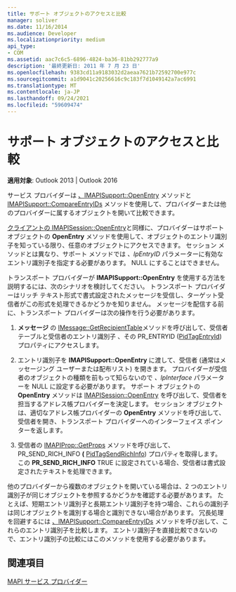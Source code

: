 ```yaml
---
title: サポート オブジェクトのアクセスと比較
manager: soliver
ms.date: 11/16/2014
ms.audience: Developer
ms.localizationpriority: medium
api_type:
- COM
ms.assetid: aac7c6c5-6896-4824-ba36-81bb292777a9
description: '最終更新日: 2011 年 7 月 23 日'
ms.openlocfilehash: 9383cd11a9183032d2aeaa7621b72592700e977c
ms.sourcegitcommit: a1d9041c20256616c9c183f7d1049142a7ac6991
ms.translationtype: MT
ms.contentlocale: ja-JP
ms.lasthandoff: 09/24/2021
ms.locfileid: "59609474"
---
```

# <a name="supporting-object-access-and-comparison"></a>サポート オブジェクトのアクセスと比較

  
  
**適用対象**: Outlook 2013 | Outlook 2016 
  
サービス プロバイダーは [、IMAPISupport::OpenEntry](imapisupport-openentry.md) メソッドと [IMAPISupport::CompareEntryIDs](imapisupport-compareentryids.md) メソッドを使用して、プロバイダーまたは他のプロバイダーに属するオブジェクトを開いて比較できます。 
  
[クライアントの IMAPISession::OpenEntry](imapisession-openentry.md)と同様に、プロバイダーはサポート オブジェクトの **OpenEntry** メソッドを使用して、オブジェクトのエントリ識別子を知っている限り、任意のオブジェクトにアクセスできます。 セッション メソッドとは異なり、サポート メソッドでは  _、lpEntryID_ パラメーターに有効なエントリ識別子を指定する必要があります。 NULL にすることはできません。 
  
トランスポート プロバイダーが **IMAPISupport::OpenEntry** を使用する方法を説明するには、次のシナリオを検討してください。 トランスポート プロバイダーはリッチ テキスト形式で書式設定されたメッセージを受信し、ターゲット受信者がこの形式を処理できるかどうかを知りません。 メッセージを配信する前に、トランスポート プロバイダーは次の操作を行う必要があります。
  
1. **メッセージ** の [IMessage::GetRecipientTable](imessage-getrecipienttable.md)メソッドを呼び出して、受信者テーブルと受信者のエントリ識別子 、その PR_ENTRYID ([PidTagEntryId](pidtagentryid-canonical-property.md)) プロパティにアクセスします。
    
2. エントリ識別子を **IMAPISupport::OpenEntry** に渡して、受信者 (通常はメッセージング ユーザーまたは配布リスト) を開きます。 プロバイダーが受信者のオブジェクトの種類を前もって知らないので  _、lpInterface_ パラメーターを NULL に設定する必要があります。 サポート オブジェクトの **OpenEntry** メソッドは [IMAPISession::OpenEntry](imapisession-openentry.md) を呼び出して、受信者を担当するアドレス帳プロバイダーを決定します。 セッション オブジェクトは、適切なアドレス帳プロバイダーの **OpenEntry** メソッドを呼び出して、受信者を開き、トランスポート プロバイダーへのインターフェイス ポインターを返します。 
    
3. 受信者の [IMAPIProp::GetProps](imapiprop-getprops.md) メソッドを呼び出して、PR_SEND_RICH_INFO **(** [PidTagSendRichInfo](pidtagsendrichinfo-canonical-property.md)) プロパティを取得します。 この **PR_SEND_RICH_INFO** TRUE に設定されている場合、受信者は書式設定されたテキストを処理できます。 
    
他のプロバイダーから複数のオブジェクトを開いている場合は、2 つのエントリ識別子が同じオブジェクトを参照するかどうかを確認する必要があります。 たとえば、短期エントリ識別子と長期エントリ識別子を持つ場合、これらの識別子は同じオブジェクトを識別する場合と識別できない場合があります。 冗長処理を回避するには [、IMAPISupport::CompareEntryIDs](imapisupport-compareentryids.md) メソッドを呼び出して、これらのエントリ識別子を比較します。 エントリ識別子を直接比較できないので、エントリ識別子の比較にはこのメソッドを使用する必要があります。 
  
## <a name="see-also"></a>関連項目



[MAPI サービス プロバイダー](mapi-service-providers.md)

